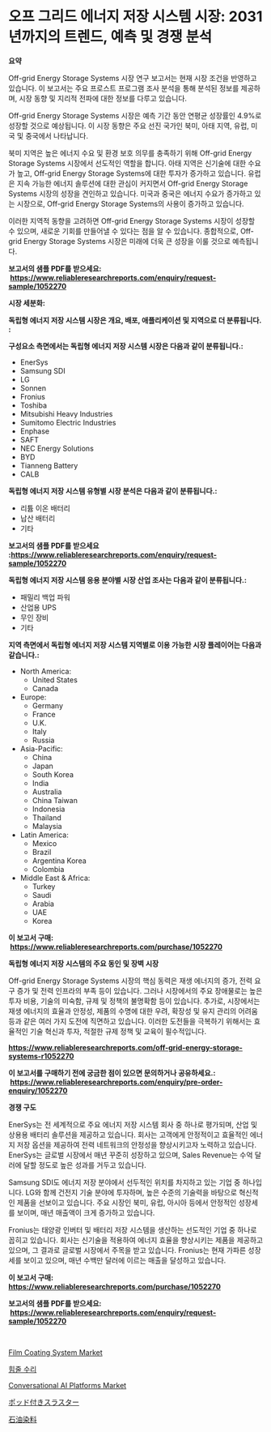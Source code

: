 <p><h1>오프 그리드 에너지 저장 시스템 시장: 2031년까지의 트렌드, 예측 및 경쟁 분석</h1></p><p><strong>요약</strong></p>
<p><p>Off-grid Energy Storage Systems 시장 연구 보고서는 현재 시장 조건을 반영하고 있습니다. 이 보고서는 주요 프로스트 프로그램 조사 분석을 통해 분석된 정보를 제공하며, 시장 동향 및 지리적 전파에 대한 정보를 다루고 있습니다.</p><p>Off-grid Energy Storage Systems 시장은 예측 기간 동안 연평균 성장률인 4.9%로 성장할 것으로 예상됩니다. 이 시장 동향은 주요 선진 국가인 북미, 아태 지역, 유럽, 미국 및 중국에서 나타납니다. </p><p>북미 지역은 높은 에너지 수요 및 환경 보호 의무를 충족하기 위해 Off-grid Energy Storage Systems 시장에서 선도적인 역할을 합니다. 아태 지역은 신기술에 대한 수요가 높고, Off-grid Energy Storage Systems에 대한 투자가 증가하고 있습니다. 유럽은 지속 가능한 에너지 솔루션에 대한 관심이 커지면서 Off-grid Energy Storage Systems 시장의 성장을 견인하고 있습니다. 미국과 중국은 에너지 수요가 증가하고 있는 시장으로, Off-grid Energy Storage Systems의 사용이 증가하고 있습니다.</p><p>이러한 지역적 동향을 고려하면 Off-grid Energy Storage Systems 시장이 성장할 수 있으며, 새로운 기회를 만들어낼 수 있다는 점을 알 수 있습니다. 종합적으로, Off-grid Energy Storage Systems 시장은 미래에 더욱 큰 성장을 이룰 것으로 예측됩니다.</p></p>
<p><strong>보고서의 샘플 PDF를 받으세요: &nbsp;<a href="https://www.reliableresearchreports.com/enquiry/request-sample/1052270">https://www.reliableresearchreports.com/enquiry/request-sample/1052270</a></strong></p>
<p><strong>시장 세분화:</strong></p>
<p><strong> 독립형 에너지 저장 시스템 시장은 개요, 배포, 애플리케이션 및 지역으로 더 분류됩니다. :</strong></p>
<p><strong>구성요소 측면에서는 독립형 에너지 저장 시스템 시장은 다음과 같이 분류됩니다.:</strong></p>
<p><ul><li>EnerSys</li><li>Samsung SDI</li><li>LG</li><li>Sonnen</li><li>Fronius</li><li>Toshiba</li><li>Mitsubishi Heavy Industries</li><li>Sumitomo Electric Industries</li><li>Enphase</li><li>SAFT</li><li>NEC Energy Solutions</li><li>BYD</li><li>Tianneng Battery</li><li>CALB</li></ul></p>
<p><strong> 독립형 에너지 저장 시스템 유형별 시장 분석은 다음과 같이 분류됩니다.:</strong></p>
<p><ul><li>리튬 이온 배터리</li><li>납산 배터리</li><li>기타</li></ul></p>
<p><strong>보고서의 샘플 PDF를 받으세요 :<a href="https://www.reliableresearchreports.com/enquiry/request-sample/1052270">https://www.reliableresearchreports.com/enquiry/request-sample/1052270</a></strong></p>
<p><strong> 독립형 에너지 저장 시스템 응용 분야별 시장 산업 조사는 다음과 같이 분류됩니다.:</strong></p>
<p><ul><li>패밀리 백업 파워</li><li>산업용 UPS</li><li>무인 장비</li><li>기타</li></ul></p>
<p><strong>지역 측면에서 독립형 에너지 저장 시스템 지역별로 이용 가능한 시장 플레이어는 다음과 같습니다.:</strong></p>
<p><ul>
    <li>
        North America:
        <ul>
            <li>United States</li>
            <li>Canada</li>
        </ul>
    </li>
    <li>
        Europe:
        <ul>
            <li>Germany</li>
            <li>France</li>
            <li>U.K.</li>
            <li>Italy</li>
            <li>Russia</li>
        </ul>
    </li>
    <li>
        Asia-Pacific:
        <ul>
            <li>China</li>
            <li>Japan</li>
            <li>South Korea</li>
            <li>India</li>
            <li>Australia</li>
            <li>China Taiwan</li>
            <li>Indonesia</li>
            <li>Thailand</li>
            <li>Malaysia</li>
        </ul>
    </li>
    <li>
        Latin America:
        <ul>
            <li>Mexico</li>
            <li>Brazil</li>
            <li>Argentina Korea</li>
            <li>Colombia</li>
        </ul>
    </li>
    <li>
        Middle East & Africa:
        <ul>
            <li>Turkey</li>
            <li>Saudi</li>
            <li>Arabia</li>
            <li>UAE</li>
            <li>Korea</li>
        </ul>
    </li>
    </ul></p>
<p><strong>이 보고서 구매: &nbsp;<a href="https://www.reliableresearchreports.com/purchase/1052270">https://www.reliableresearchreports.com/purchase/1052270</a></strong></p>
<p><strong>독립형 에너지 저장 시스템의 주요 동인 및 장벽 시장</strong></p>
<p><p>Off-grid Energy Storage Systems 시장의 핵심 동력은 재생 에너지의 증가, 전력 요구 증가 및 전력 인프라의 부족 등이 있습니다. 그러나 시장에서의 주요 장애물로는 높은 투자 비용, 기술의 미숙함, 규제 및 정책의 불명확함 등이 있습니다. 추가로, 시장에서는 재생 에너지의 효율과 안정성, 제품의 수명에 대한 우려, 확장성 및 유지 관리의 어려움 등과 같은 여러 가지 도전에 직면하고 있습니다. 이러한 도전들을 극복하기 위해서는 효율적인 기술 혁신과 투자, 적절한 규제 정책 및 교육이 필수적입니다.</p></p>
<p><strong><a href="https://www.reliableresearchreports.com/off-grid-energy-storage-systems-r1052270">https://www.reliableresearchreports.com/off-grid-energy-storage-systems-r1052270</a></strong></p>
<p><strong>이 보고서를 구매하기 전에 궁금한 점이 있으면 문의하거나 공유하세요.: &nbsp;<a href="https://www.reliableresearchreports.com/enquiry/pre-order-enquiry/1052270">https://www.reliableresearchreports.com/enquiry/pre-order-enquiry/1052270</a></strong></p>
<p><strong>경쟁 구도</strong></p>
<p><p>EnerSys는 전 세계적으로 주요 에너지 저장 시스템 회사 중 하나로 평가되며, 산업 및 상용용 배터리 솔루션을 제공하고 있습니다. 회사는 고객에게 안정적이고 효율적인 에너지 저장 옵션을 제공하여 전력 네트워크의 안정성을 향상시키고자 노력하고 있습니다. EnerSys는 글로벌 시장에서 매년 꾸준히 성장하고 있으며, Sales Revenue는 수억 달러에 달할 정도로 높은 성과를 거두고 있습니다.</p><p>Samsung SDI도 에너지 저장 분야에서 선두적인 위치를 차지하고 있는 기업 중 하나입니다. LG와 함께 건전지 기술 분야에 투자하며, 높은 수준의 기술력을 바탕으로 혁신적인 제품을 선보이고 있습니다. 주요 시장인 북미, 유럽, 아시아 등에서 안정적인 성장세를 보이며, 매년 매출액이 크게 증가하고 있습니다.</p><p>Fronius는 태양광 인버터 및 배터리 저장 시스템을 생산하는 선도적인 기업 중 하나로 꼽히고 있습니다. 회사는 신기술을 적용하여 에너지 효율을 향상시키는 제품을 제공하고 있으며, 그 결과로 글로벌 시장에서 주목을 받고 있습니다. Fronius는 현재 가파른 성장세를 보이고 있으며, 매년 수백만 달러에 이르는 매출을 달성하고 있습니다.</p></p>
<p><strong>이 보고서 구매: &nbsp; <a href="https://www.reliableresearchreports.com/purchase/1052270">https://www.reliableresearchreports.com/purchase/1052270</a></strong></p>
<p><strong>보고서의 샘플 PDF를 받으세요: &nbsp;<a href="https://www.reliableresearchreports.com/enquiry/request-sample/1052270">https://www.reliableresearchreports.com/enquiry/request-sample/1052270</a></strong><strong></strong></p>
<p>&nbsp;</p>
<p><p><a href="https://www.linkedin.com/pulse/film-coating-system-market-provides-detailed-segmentation-ewjbe?trackingId=KkikOd3mlVsJSprVSXlNfg%3D%3D">Film Coating System Market</a></p><p><a href="https://medium.com/@kevinvasquez7272023/%EA%B1%B4%EC%84%A0-%EC%88%98%EB%B3%B5-%EC%8B%9C%EC%9E%A5-%EA%B7%9C%EB%AA%A8-%EC%8B%9C%EC%9E%A5-%EC%A0%84%EB%A7%9D-%EB%B0%8F-%EC%8B%9C%EC%9E%A5-%EC%98%88%EC%B8%A1-2024%EB%85%84%EB%B6%80%ED%84%B0-2031%EB%85%84%EA%B9%8C%EC%A7%80-d5727265c4e8">힘줄 수리</a></p><p><a href="https://github.com/dimitrishawkinswaynenp91rgz/Market-Research-Report-List-2/blob/main/conversational-ai-platforms-market.md">Conversational AI Platforms Market</a></p><p><a href="https://github.com/one-cool-chick/Market-Research-Report-List-1/blob/main/588070525735.md">ポッド付きスラスター</a></p><p><a href="https://medium.com/@isabeleterson7845/%E7%9F%B3%E6%B2%B9%E6%9F%93%E6%96%99%E5%B8%82%E5%A0%B4%E3%81%AE%E5%88%86%E6%9E%90-%E3%82%B0%E3%83%AD%E3%83%BC%E3%83%90%E3%83%AB%E7%94%A3%E6%A5%AD%E8%A6%96%E7%82%B9%E3%81%A8%E4%BA%88%E6%B8%AC-2024%E5%B9%B4%E3%81%8B%E3%82%892031%E5%B9%B4%E3%81%BE%E3%81%A7-d2f33c15fd76">石油染料</a></p></p>